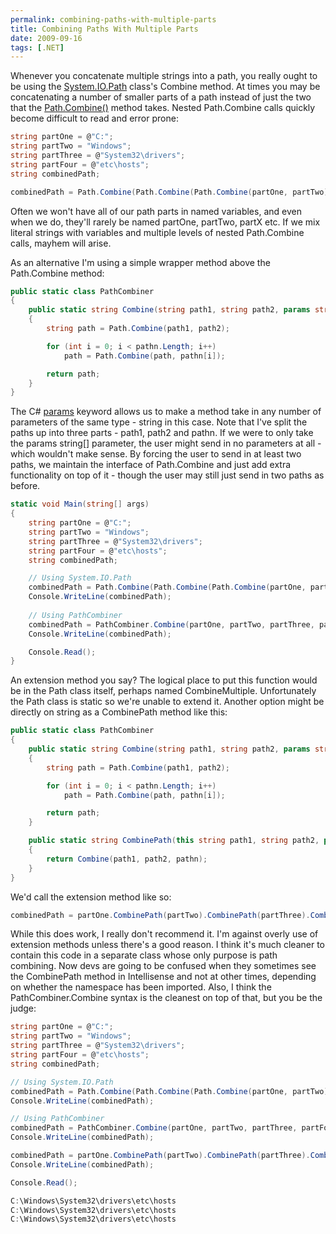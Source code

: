 ```yaml
---
permalink: combining-paths-with-multiple-parts
title: Combining Paths With Multiple Parts
date: 2009-09-16
tags: [.NET]
---
```

Whenever you concatenate multiple strings into a path, you really ought to be using the [System.IO.Path](http://msdn.microsoft.com/en-us/library/system.io.path.aspx) class's Combine method. At times you may be concatenating a number of smaller parts of a path instead of just the two that the [Path.Combine()](http://msdn.microsoft.com/en-us/library/fyy7a5kt.aspx) method takes. Nested Path.Combine calls quickly become difficult to read and error prone:

<!-- more -->

```csharp
string partOne = @"C:";
string partTwo = "Windows";
string partThree = @"System32\drivers";
string partFour = @"etc\hosts";
string combinedPath;

combinedPath = Path.Combine(Path.Combine(Path.Combine(partOne, partTwo), partThree), partFour);
```

Often we won't have all of our path parts in named variables, and even when we do, they'll rarely be named partOne, partTwo, partX etc. If we mix literal strings with variables and multiple levels of nested Path.Combine calls, mayhem will arise.

As an alternative I'm using a simple wrapper method above the Path.Combine method:

```csharp
public static class PathCombiner
{
	public static string Combine(string path1, string path2, params string[] pathn)
	{
		string path = Path.Combine(path1, path2);

		for (int i = 0; i < pathn.Length; i++)
			path = Path.Combine(path, pathn[i]);

		return path;
	}
}
```

The C# [params](http://msdn.microsoft.com/en-us/library/w5zay9db(VS.71).aspx) keyword allows us to make a method take in any number of parameters of the same type - string in this case. Note that I've split the paths up into three parts - path1, path2 and pathn. If we were to only take the params string[] parameter, the user might send in no parameters at all - which wouldn't make sense. By forcing the user to send in at least two paths, we maintain the interface of Path.Combine and just add extra functionality on top of it - though the user may still just send in two paths as before.

```csharp
static void Main(string[] args)
{
	string partOne = @"C:";
	string partTwo = "Windows";
	string partThree = @"System32\drivers";
	string partFour = @"etc\hosts";
	string combinedPath;

	// Using System.IO.Path
	combinedPath = Path.Combine(Path.Combine(Path.Combine(partOne, partTwo), partThree), partFour);
	Console.WriteLine(combinedPath);
	
	// Using PathCombiner
	combinedPath = PathCombiner.Combine(partOne, partTwo, partThree, partFour);
	Console.WriteLine(combinedPath);

	Console.Read();
}
```

An extension method you say? The logical place to put this function would be in the Path class itself, perhaps named CombineMultiple. Unfortunately the Path class is static so we're unable to extend it. Another option might be directly on string as a CombinePath method like this:

```csharp
public static class PathCombiner
{
	public static string Combine(string path1, string path2, params string[] pathn)
	{
		string path = Path.Combine(path1, path2);

		for (int i = 0; i < pathn.Length; i++)
			path = Path.Combine(path, pathn[i]);

		return path;
	}

	public static string CombinePath(this string path1, string path2, params string[] pathn)
	{
		return Combine(path1, path2, pathn);
	}
}
```

We'd call the extension method like so:

```csharp
combinedPath = partOne.CombinePath(partTwo).CombinePath(partThree).CombinePath(partFour);
```

While this does work, I really don't recommend it. I'm against overly use of extension methods unless there's a good reason. I think it's much cleaner to contain this code in a separate class whose only purpose is path combining. Now devs are going to be confused when they sometimes see the CombinePath method in Intellisense and not at other times, depending on whether the namespace has been imported. Also, I think the PathCombiner.Combine syntax is the cleanest on top of that, but you be the judge:

```csharp
string partOne = @"C:";
string partTwo = "Windows";
string partThree = @"System32\drivers";
string partFour = @"etc\hosts";
string combinedPath;

// Using System.IO.Path
combinedPath = Path.Combine(Path.Combine(Path.Combine(partOne, partTwo), partThree), partFour);
Console.WriteLine(combinedPath);

// Using PathCombiner
combinedPath = PathCombiner.Combine(partOne, partTwo, partThree, partFour);
Console.WriteLine(combinedPath);

combinedPath = partOne.CombinePath(partTwo).CombinePath(partThree).CombinePath(partFour);
Console.WriteLine(combinedPath);

Console.Read();
```

```csharp
C:\Windows\System32\drivers\etc\hosts
C:\Windows\System32\drivers\etc\hosts
C:\Windows\System32\drivers\etc\hosts
```
